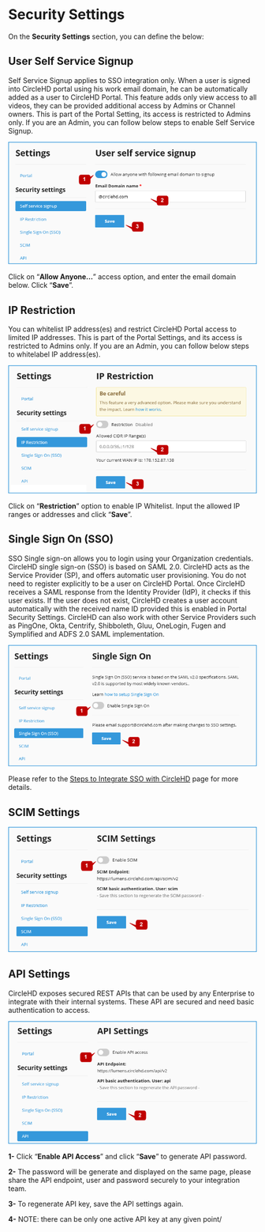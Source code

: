 # Security Settings

On the **Security Settings** section, you can define the below: 

## User Self Service Signup 

Self Service Signup applies to SSO integration only. When a user is signed into CircleHD portal using his work email domain, he can be automatically added as a user to CircleHD Portal. This feature adds only view access to all videos, they can be provided additional access by Admins or Channel owners. This is part of the Portal Setting, its access is restricted to Admins only. If you are an Admin, you can follow below steps to enable Self Service Signup.

![](../../.gitbook/assets/help_mngmt_settings2.png)

Click on “**Allow Anyone…**” access option, and enter the email domain below. Click “**Save**”.

## IP Restriction

You can whitelist IP address\(es\) and restrict CircleHD Portal access to limited IP addresses. This is part of the Portal Settings, and its access is restricted to Admins only. If you are an Admin, you can follow below steps to whitelabel IP address\(es\).

![](../../.gitbook/assets/help_mngmt_settings3.png)

Click on “**Restriction**” option to enable IP Whitelist. Input the allowed IP ranges or addresses and click “**Save**”.

## Single Sign On \(SSO\) 

SSO Single sign-on allows you to login using your Organization credentials. CircleHD single sign-on \(SSO\) is based on SAML 2.0. CircleHD acts as the Service Provider \(SP\), and offers automatic user provisioning. You do not need to register explicitly to be a user on CircleHD Portal. Once CircleHD receives a SAML response from the Identity Provider \(IdP\), it checks if this user exists. If the user does not exist, CircleHD creates a user account automatically with the received name ID provided this is enabled in Portal Security Settings. CircleHD can also work with other Service Providers such as PingOne, Okta, Centrify, Shibboleth, Gluu, OneLogin, Fugen and Symplified and ADFS 2.0 SAML implementation.

![](../../.gitbook/assets/help_mngmt_settings4.png)

Please refer to the [Steps to Integrate SSO with CircleHD](https://help.circlehd.com/management/settings/steps-to-integrate-sso-with-circlehd) page for more details.

## SCIM Settings

![](../../.gitbook/assets/help_mngmt_settings6.png)

## API Settings

CircleHD exposes secured REST APIs that can be used by any Enterprise to integrate with their internal systems. These API are secured and need basic authentication to access.

![](../../.gitbook/assets/help_mngmt_settings7.png)

**1-** Click “**Enable API Access**” and click “**Save**” to generate API password. 

**2-** The password will be generate and displayed on the same page, please share the API endpoint, user and password securely to your integration team. 

**3-** To regenerate API key, save the API settings again. 

**4-** NOTE: there can be only one active API key at any given point/

